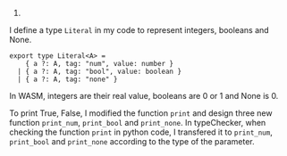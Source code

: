 1.
I define a type `Literal` in my code to represent integers, booleans and None.

```
export type Literal<A> = 
    { a ?: A, tag: "num", value: number }
  | { a ?: A, tag: "bool", value: boolean }
  | { a ?: A, tag: "none" }
```

 In WASM, integers are their real value, booleans are 0 or 1 and None is 0.

To print True, False, I modified the function `print` and design three new function `print_num`, `print_bool` and `print_none`. In typeChecker, when checking the function `print` in python code, I transfered it to `print_num`, `print_bool` and `print_none` according to the type of the parameter.

